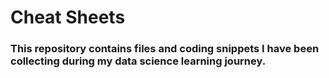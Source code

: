 # Cheat Sheets

### This repository contains files and coding snippets I have been collecting during my data science learning journey.
